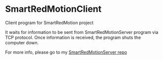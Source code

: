 # SmartRedMotionClient
Client program for SmartRedMotion project

It waits for information to be sent from SmartRedMotionServer program via TCP protocol. Once information is received, the program shuts the computer down.

For more info, please go to my [SmartRedMotionServer repo](https://github.com/arkmic35/SmartRedMotionServer) 
